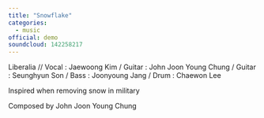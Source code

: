 ```yaml
---
title: "Snowflake"
categories:
  - music
official: demo
soundcloud: 142258217
---
```

Liberalia // Vocal : Jaewoong Kim / Guitar : John Joon Young Chung / Guitar : Seunghyun Son / Bass : Joonyoung Jang / Drum : Chaewon Lee

Inspired when removing snow in military

Composed by John Joon Young Chung

